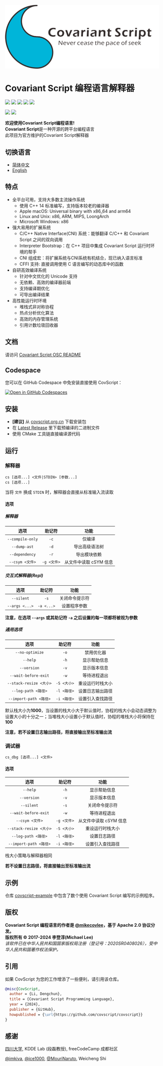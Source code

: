 ![](https://github.com/covscript/covscript/raw/master/docs/covariant_script_wide.png)

# Covariant Script 编程语言解释器 #

![](https://github.com/covscript/covscript/workflows/build/badge.svg)
![](https://github.com/covscript/covscript/workflows/CodeQL/badge.svg)
[![](https://img.shields.io/github/stars/covscript/covscript?logo=GitHub)](https://github.com/covscript/covscript/stargazers)
[![](https://img.shields.io/github/languages/top/covscript/covscript)](http://www.cplusplus.com/)
[![](https://img.shields.io/github/license/covscript/covscript)](http://www.apache.org/licenses/LICENSE-2.0)

[![](https://img.shields.io/github/v/release/covscript/covscript)](https://github.com/covscript/covscript/releases/latest)
[![](https://zenodo.org/badge/79646991.svg)](https://zenodo.org/doi/10.5281/zenodo.10004374)

**欢迎使用Covariant Script编程语言!**  
**Covariant Script**是一种开源的跨平台编程语言  
此项目为官方维护的Covariant Script解释器

## 切换语言 ##

- [简体中文](./README-zh.md)
- [English](./README.md)

## 特点 ##

+ 全平台可用，支持大多数主流操作系统
    + 使用 C++ 14 标准编写，支持版本较老的编译器
    + Apple macOS: Universal binary with x86_64 and arm64
    + Linux and Unix: x86, ARM, MIPS, LoongArch
    + Microsoft Windows: x86
+ 强大易用的扩展系统
    + C/C++ Native Interface(CNI) 系统：能够翻译 C/C++ 和 Covariant Script 之间的双向调用
    + Interpreter Bootstrap：在 C++ 项目中集成 Covariant Script 运行时环境的帮手
    + CNI 组成宏：将扩展系统与CNI系统有机结合，现已纳入语言标准
    + CFFI 支持: 直接调用使用 C 语言编写的动态库中的函数
+ 自研高效编译系统
    + 针对中文优化的 Unicode 支持
    + 无依赖、高效的编译器前端
    + 支持编译期优化
    + 可导出编译结果
+ 高性能运行时环境
    + 堆栈式非对称协程
    + 热点分析优化算法
    + 高效的内存管理系统
    + 引用计数垃圾回收器

## 文档 ##

请访问 [Covariant Script OSC README](https://github.com/covscript/README)

## Codespace ##

您可以在 GitHub Codespace 中免安装直接使用 CovScript：

[![Open in GitHub Codespaces](https://github.com/codespaces/badge.svg)](https://codespaces.new/covscript/codespace?quickstart=1)


## 安装 ##

+ **[建议]** 从 [covscript.org.cn](http://covscript.org.cn) 下载安装包
+ 在 [Latest Release](https://github.com/covscript/covscript/releases/latest) 里下载预编译的二进制文件
+ 使用 CMake 工具链直接编译源代码

## 运行 ##

### 解释器 ###

`cs [选项...] <文件|STDIN> [参数...]`  
`cs [选项...]`

当将 `文件` 换成 `STDIN` 时，解释器会直接从标准输入流读取

#### 选项 ####

##### 解释器 #####

选项|助记符|功能
:---:|:---:|:--:
`--compile-only`|`-c`|仅编译
`--dump-ast`|`-d`|导出高级语法树
`--dependency`|`-r`|导出模块依赖
`--csym <文件>`|`-g <文件>`|从文件中读取 cSYM 信息

##### 交互式解释器(Repl) #####

选项|助记符|功能
:---:|:---:|:--:
`--silent`|`-s`|关闭命令提示符
`--args <...>`|`-a <...>`|设置程序参数

**注意，在选项 `--args` 或其助记符 `-a` 之后设置的每一项都将被视为参数**

##### 通用选项 #####

选项|助记符|功能
:---:|:---:|:--:
`--no-optimize`|`-o`|禁用优化器
`--help`|`-h`|显示帮助信息
`--version`|`-v`|显示版本信息
`--wait-before-exit`|`-w`|等待进程退出
`--stack-resize <大小>`|`-S <大小>`|重设运行时栈大小
`--log-path <路径>`|`-l <路径>` |设置日志输出路径
`--import-path <路径>`|`-i <路径>`|设置引入查找路径

默认栈大小为**1000**，当设置的栈大小大于默认值时，协程的栈大小会动态调整为设置大小的十分之一；当堆栈大小设置小于默认值时，协程的堆栈大小将保持在**100**

**注意，若不设置日志输出路径，将直接输出至标准输出流**

### 调试器 ###

`cs_dbg [选项...] <文件>`

#### 选项 ####

选项|助记符|功能
:--:|:--:|:--:
`--help`|`-h`|显示帮助信息
`--version`|`-v`|显示版本信息
`--silent`|`-s`|关闭命令提示符
`--wait-before-exit`|`-w`|等待进程退出
`--csym <文件>`|`-g <文件>`|从文件中读取 cSYM 信息
`--stack-resize <大小>`|`-S <大小>`|重设运行时栈大小
`--log-path <路径>`|`-l <路径>`|设置日志路径
`--import-path <路径>`|`-i <路径>`|设置引入查找路径

栈大小策略与解释器相同

**若不设置日志路径，将直接输出至标准输出流**

## 示例 ##

仓库 [covscript-example](https://github.com/covscript/covscript-example) 中包含了数个使用 Covariant Script 编写的示例程序。

## 版权 ##

**Covariant Script 编程语言的作者是 [@mikecovlee](https://github.com/mikecovlee/)，基于 Apache 2.0 协议分发。**  
**版权所有 © 2017-2024 李登淳(Michael Lee)**  
*该软件已在中华人民共和国国家版权局注册（登记号：2020SR0408026），受中华人民共和国著作权法保护。*

## 引用 ##

如果 CovScript 为您的工作增添了一些便利，请引用该仓库。
```bibtex
@misc{CovScript,
  author = {Li, Dengchun},
  title = {Covariant Script Programming Language},
  year = {2024},
  publisher = {GitHub},
  howpublished = {\url{https://github.com/covscript/covscript}}
}
```

## 感谢 ##

[四川大学](http://scu.edu.cn/), KDDE Lab (段磊教授), freeCodeCamp 成都社区

[@imkiva](https://github.com/imkiva/), [@ice1000](https://github.com/ice1000/),
[@MouriNaruto](https://github.com/MouriNaruto), Weicheng Shi
